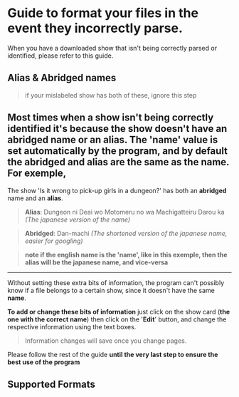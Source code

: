 # Guide to format your files in the event they incorrectly parse.

When you have a downloaded show that isn't being correctly parsed or identified, please refer to this guide.

## Alias & Abridged names
>if your mislabeled show has both of these, ignore this step

Most times when a show isn't being correctly identified it's because the show doesn't have an **abridged** name or an **alias**. The 'name' value is set automatically by the program, and by default the **abridged** and **alias** are the same as the **name**.
For exemple,
---
The show 'Is it wrong to pick-up girls in a dungeon?' has both an **abridged** name and an **alias**.
>**Alias**: Dungeon ni Deai wo Motomeru no wa Machigatteiru Darou ka      *(The japanese version of the name)*

>**Abridged**: Dan-machi       *(The shortened version of the japanese name, easier for googling)*

>**note if the english name is the 'name', like in this exemple, then the alias will be the japanese name, and vice-versa**
---

Without setting these extra bits of information, the program can't possibly know if a file belongs to a certain show, since it doesn't have the same **name**.

**To add or change these bits of information** just click on the show card (**the one with the correct name**) then click on the '**Edit**' button, and change the respective information using the text boxes.
>Information changes will save once you change pages.

Please follow the rest of the guide **until the very last step to ensure the best use of the program**

## Supported Formats
